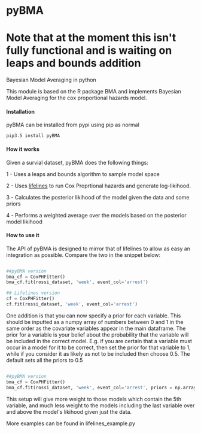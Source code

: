 # pyBMA

# Note that at the moment this isn't fully functional and is waiting on leaps and bounds addition

Bayesian Model Averaging in python

This module is based on the R package BMA and implements Bayesian Model Averaging for the cox proportional hazards model.  

#### Installation

pyBMA can be installed from pypi using pip as normal

	pip3.5 install pyBMA
	
#### How it works

Given a survial dataset, pyBMA does the following things:

1 - Uses a leaps and bounds algorithm to sample model space

2 - Uses [lifelines](http://lifelines.readthedocs.io/en/latest/Survival%20Regression.html#cox-s-proportional-hazard-model) to run Cox Proprtional hazards and generate log-likihood.

3 - Calculates the posterior likihood of the model given the data and some priors

4 - Performs a weighted average over the models based on the posterior model likihood
	
#### How to use it

The API of pyBMA is designed to mirror that of lifelines to allow as easy an integration as possible.  Compare the two in the snippet below:

``` python

##pyBMA version
bma_cf = CoxPHFitter()
bma_cf.fit(rossi_dataset, 'week', event_col='arrest')

## Lifelines version
cf = CoxPHFitter()
cf.fit(rossi_dataset, 'week', event_col='arrest')

```

One addition is that you can now specify a prior for each variable.  This should be inputted as a numpy array of numbers between 0 and 1 in the same order as the covariate variables appear in the main dataframe.  The prior for a variable is your belief about the probability that the variable will be included in the correct model.  E.g. if you are certain that a variable must occur in a model for it to be correct, then set the prior for that variable to 1, while if you consider it as likely as not to be included then choose 0.5.  The default sets all the priors to 0.5


``` python

##pyBMA version
bma_cf = CoxPHFitter()
bma_cf.fit(rossi_dataset, 'week', event_col='arrest', priors = np.array([0.3, 0.6, 0.7, 0.1, 0.9, 0.5, 0.03])

```

This setup will give more weight to those models which contain the 5th variable, and much less weight to the models including the last variable over and above the model's likihood given just the data.

More examples can be found in lifelines_example.py


